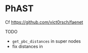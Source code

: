 # PhAST

Cf https://github.com/vict0rsch/faenet


TODO

* `get_pbc_distances` in super nodes
* fix distances in 

